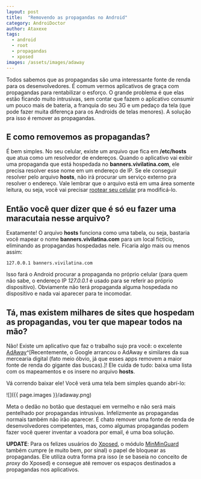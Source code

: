```yaml
---
layout: post
title:  "Removendo as propagandas no Android"
category: AndroiDoctor
author: Ataxexe
tags:
  - android
  - root
  - propagandas
  - xposed
images: /assets/images/adaway
---
```


Todos sabemos que as propagandas são uma interessante fonte de renda para os desenvolvedores. É
comum vermos aplicativos de graça com propagandas para rentabilizar o esforço. O grande problema é
que elas estão ficando muito intrusivas, sem contar que fazem o aplicativo consumir um pouco mais de
bateria, a franquia do seu 3G e um pedaço da tela (que pode fazer muita diferença para os Androids
de telas menores). A solução pra isso é remover as propagandas.

## E como removemos as propagandas?

É bem simples. No seu celular, existe um arquivo que fica em **/etc/hosts** que atua como um
resolvedor de endereços. Quando o aplicativo vai exibir uma propaganda que está hospedada no
**banners.vivilatina.com**, ele precisa resolver esse nome em um endereço de IP. Se ele conseguir
resolver pelo arquivo **hosts**, não irá procurar um serviço externo pra resolver o endereço. Vale
lembrar que o arquivo está em uma área somente leitura, ou seja, você vai precisar
[rootear seu celular][post-root] pra modificá-lo.

## Então você quer dizer que é só eu fazer uma maracutaia nesse arquivo?

Exatamente! O arquivo **hosts** funciona como uma tabela, ou seja, bastaria você mapear o nome
**banners.vivilatina.com** para um local fictício, eliminando as propagandas hospedadas nele.
Ficaria algo mais ou menos assim:

    127.0.0.1 banners.vivilatina.com

Isso fará o Android procurar a propaganda no próprio celular (para quem não sabe, o endereço IP
*127.0.0.1* é usado para se referir ao próprio dispositivo). Obviamente não terá propaganda alguma
hospedada no dispositivo e nada vai aparecer para te incomodar.

## Tá, mas existem milhares de sites que hospedam as propagandas, vou ter que mapear todos na mão?

Não! Existe um aplicativo que faz o trabalho sujo pra você: o excelente [AdAway][]^[Recentemente, o
Google arrancou o AdAway e similares da sua mercearia digital (fato meio óbvio, já que esses apps
removem a maior fonte de renda do gigante das buscas).]! Ele cuida de tudo: baixa uma lista com os
mapeamentos e os insere no arquivo **hosts**.

Vá correndo baixar ele! Você verá uma tela bem simples quando abrí-lo:

![]({{ page.images }}/adaway.png)

Meta o dedão no botão que destaquei em vermelho e não será mais pentelhado por propagandas
intrusivas. Infelizmente as propagandas normais também não irão aparecer. É chato remover uma fonte
de renda de desenvolvedores competentes, mas, como algumas propagandas podem fazer você querer
inventar a voadora por email, é uma boa solução.

**UPDATE**: Para os felizes usuários do [Xposed][post-xposed], o módulo [MinMinGuard][] também cumpre (e muito bem, por sinal) o papel de bloquear as propagandas. Ele utiliza outra forma pra isso (e se baseia no conceito de *proxy* do Xposed) e consegue até remover os espaços destinados a propagandas nos aplicativos.

[MinMinGuard]: <http://repo.xposed.info/module/tw.fatminmin.xposed.minminguard>
[post-xposed]: </posts/xposed-a-forma-genial-de-se-modificar-uma-rom>
[post-root]: </posts/root-o-papel-higienico-eletronico-para-o-seu-android>
[adaway]: <https://f-droid.org/repository/browse/?fdid=org.adaway>
